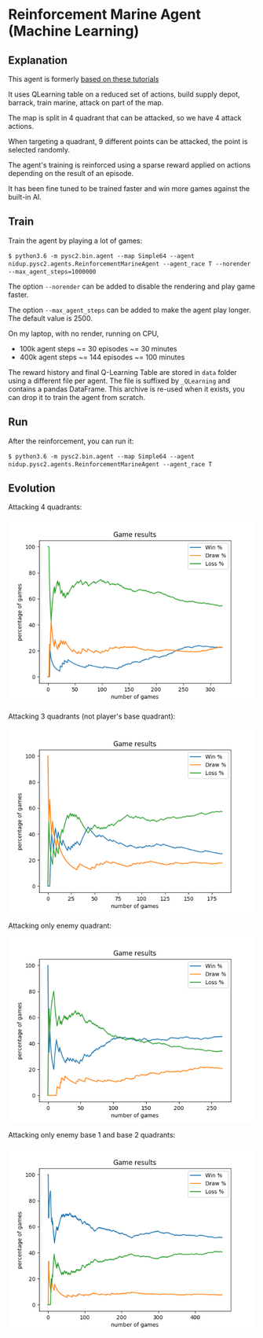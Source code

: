 Reinforcement Marine Agent (Machine Learning)
=============================================

Explanation
-----------

This agent is formerly [based on these tutorials](https://itnext.io/build-a-sparse-reward-pysc2-agent-a44e94ba5255)

It uses QLearning table on a reduced set of actions, build supply depot, barrack, train marine, attack on part of the map.

The map is split in 4 quadrant that can be attacked, so we have 4 attack actions.

When targeting a quadrant, 9 different points can be attacked, the point is selected randomly.

The agent's training is reinforced using a sparse reward applied on actions depending on the result of an episode.

It has been fine tuned to be trained faster and win more games against the built-in AI.

Train
-----

Train the agent by playing a lot of games:
```
$ python3.6 -m pysc2.bin.agent --map Simple64 --agent nidup.pysc2.agents.ReinforcementMarineAgent --agent_race T --norender --max_agent_steps=1000000
```

The option `--norender` can be added to disable the rendering and play game faster.

The option `--max_agent_steps` can be added to make the agent play longer. The default value is 2500.

On my laptop, with no render, running on CPU,
 - 100k agent steps ~= 30 episodes ~= 30 minutes
 - 400k agent steps ~= 144 episodes ~= 100 minutes

The reward history and final Q-Learning Table are stored in `data` folder using a different file per agent.
The file is suffixed by `_QLearning` and contains a pandas DataFrame.
This archive is re-used when it exists, you can drop it to train the agent from scratch.

Run
---

After the reinforcement, you can run it:

```
$ python3.6 -m pysc2.bin.agent --map Simple64 --agent nidup.pysc2.agents.ReinforcementMarineAgent --agent_race T
```

Evolution
---------

Attacking 4 quadrants:

![Image of ReinforcementMarineAgent 1](ReinforcementMarineAgent_4quadrants.png)

Attacking 3 quadrants (not player's base quadrant):

![Image of ReinforcementMarineAgent 2](ReinforcementMarineAgent_excludingplayerbase.png)

Attacking only enemy quadrant:

![Image of ReinforcementMarineAgent 3](ReinforcementMarineAgent_enemyb1.png)

Attacking only enemy base 1 and base 2 quadrants:

![Image of ReinforcementMarineAgent 4](ReinforcementMarineAgent_enemyb1andb2.png)
